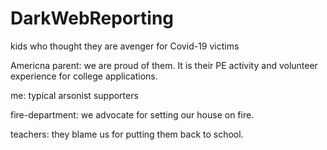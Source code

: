 # DarkWebReporting

kids who thought they are avenger for Covid-19 victims

Americna parent: we are proud of them. It is their PE activity and volunteer experience for college applications.

me: typical arsonist supporters

fire-department: we advocate for setting our house on fire.

teachers: they blame us for putting them back to school.
